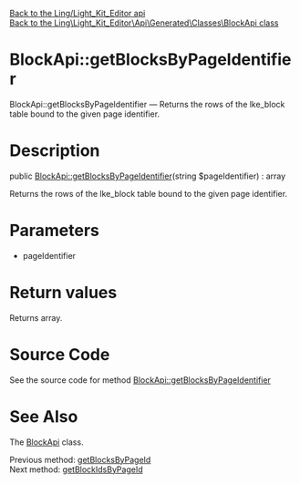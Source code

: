 [Back to the Ling/Light_Kit_Editor api](https://github.com/lingtalfi/Light_Kit_Editor/blob/master/doc/api/Ling/Light_Kit_Editor.md)<br>
[Back to the Ling\Light_Kit_Editor\Api\Generated\Classes\BlockApi class](https://github.com/lingtalfi/Light_Kit_Editor/blob/master/doc/api/Ling/Light_Kit_Editor/Api/Generated/Classes/BlockApi.md)


BlockApi::getBlocksByPageIdentifier
================



BlockApi::getBlocksByPageIdentifier — Returns the rows of the lke_block table bound to the given page identifier.




Description
================


public [BlockApi::getBlocksByPageIdentifier](https://github.com/lingtalfi/Light_Kit_Editor/blob/master/doc/api/Ling/Light_Kit_Editor/Api/Generated/Classes/BlockApi/getBlocksByPageIdentifier.md)(string $pageIdentifier) : array




Returns the rows of the lke_block table bound to the given page identifier.




Parameters
================


- pageIdentifier

    


Return values
================

Returns array.








Source Code
===========
See the source code for method [BlockApi::getBlocksByPageIdentifier](https://github.com/lingtalfi/Light_Kit_Editor/blob/master/Api/Generated/Classes/BlockApi.php#L300-L311)


See Also
================

The [BlockApi](https://github.com/lingtalfi/Light_Kit_Editor/blob/master/doc/api/Ling/Light_Kit_Editor/Api/Generated/Classes/BlockApi.md) class.

Previous method: [getBlocksByPageId](https://github.com/lingtalfi/Light_Kit_Editor/blob/master/doc/api/Ling/Light_Kit_Editor/Api/Generated/Classes/BlockApi/getBlocksByPageId.md)<br>Next method: [getBlockIdsByPageId](https://github.com/lingtalfi/Light_Kit_Editor/blob/master/doc/api/Ling/Light_Kit_Editor/Api/Generated/Classes/BlockApi/getBlockIdsByPageId.md)<br>

